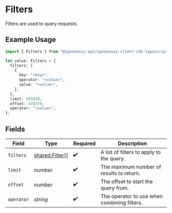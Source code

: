 # Filters

Filters are used to query requests.

## Example Usage

```typescript
import { Filters } from "@speakeasy-api/speakeasy-client-sdk-typescript/sdk/models/shared";

let value: Filters = {
  filters: [
    {
      key: "<key>",
      operator: "<value>",
      value: "<value>",
    },
  ],
  limit: 981830,
  offset: 478370,
  operator: "<value>",
};
```

## Fields

| Field                                                   | Type                                                    | Required                                                | Description                                             |
| ------------------------------------------------------- | ------------------------------------------------------- | ------------------------------------------------------- | ------------------------------------------------------- |
| `filters`                                               | [shared.Filter](../../../sdk/models/shared/filter.md)[] | :heavy_check_mark:                                      | A list of filters to apply to the query.                |
| `limit`                                                 | *number*                                                | :heavy_check_mark:                                      | The maximum number of results to return.                |
| `offset`                                                | *number*                                                | :heavy_check_mark:                                      | The offset to start the query from.                     |
| `operator`                                              | *string*                                                | :heavy_check_mark:                                      | The operator to use when combining filters.             |